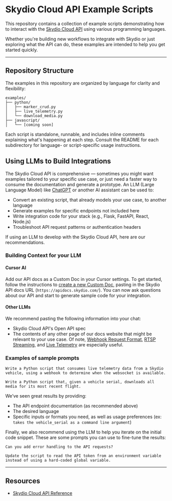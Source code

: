 # Skydio Cloud API Example Scripts

This repository contains a collection of example scripts demonstrating how to interact with the [Skydio Cloud API](https://apidocs.skydio.com/) using various programming languages.

Whether you're building new workflows to integrate with Skydio or just exploring what the API can do, these examples are intended to help you get started quickly.

---

## Repository Structure

The examples in this repository are organized by language for clarity and flexibility:

```
examples/
├── python/
│   ├── marker_crud.py
│   ├── live_telemetry.py
│   └── download_media.py
├── javascript/
│   └── [coming soon]
```

Each script is standalone, runnable, and includes inline comments explaining what's happening at each step.
Consult the README for each subdirectory for language- or script-specific usage instructions.

## Using LLMs to Build Integrations

The Skydio Cloud API is comprehensive — sometimes you might want examples tailored to your specific use case, or just need a faster way to consume the documentation and generate a prototype. An LLM (Large Language Model) like [ChatGPT](https://chat.openai.com) or another AI assistant can be used to:

- Convert an existing script, that already models your use case, to another language
- Generate examples for specific endpoints not included here
- Write integration code for your stack (e.g., Flask, FastAPI, React, Node.js)
- Troubleshoot API request patterns or authentication headers

If using an LLM to develop with the Skydio Cloud API, here are our recommendations.

### Building Context for your LLM

#### Cursor AI

Add our API docs as a Custom Doc in your Cursor settings. To get started, follow the instructions to [create a new Custom Doc](https://docs.cursor.com/context/@-symbols/@-docs), pasting in the Skydio API docs URL (`https://apidocs.skydio.com/`). You can now ask questions about our API and start to generate sample code for your integration.

#### Other LLMs

We recommend pasting the following information into your chat:

- Skydio Cloud API's Open API spec
- The contents of any other page of our docs website that might be relevant to your use case. Of note, [Webhook Request Format](https://apidocs.skydio.com/reference/webhook_request_format), [RTSP Streaming](https://apidocs.skydio.com/reference/rtsp-streaming), and [Live Telemetry](https://apidocs.skydio.com/reference/live-telemetry) are especially useful.

### Examples of sample prompts

```
Write a Python script that consumes live telemetry data from a Skydio vehicle, using a webhook to determine when the websocket is available.
```

```
Write a Python script that, given a vehicle serial, downloads all media for its most recent flight.
```

We’ve seen great results by providing:

- The API endpoint documentation (as recommended above)
- The desired language
- Specific inputs or formats you need, as well as usage preferences (ex: `takes the vehicle_serial as a command line argument`)

Finally, we also recommend using the LLM to help you iterate on the initial code snippet. These are some prompts you can use to fine-tune the results:

```
Can you add error handling to the API requests?
```

```
Update the script to read the API token from an environment variable instead of using a hard-coded global variable.
```

---

## Resources

- [Skydio Cloud API Reference](https://apidocs.skydio.com/)
